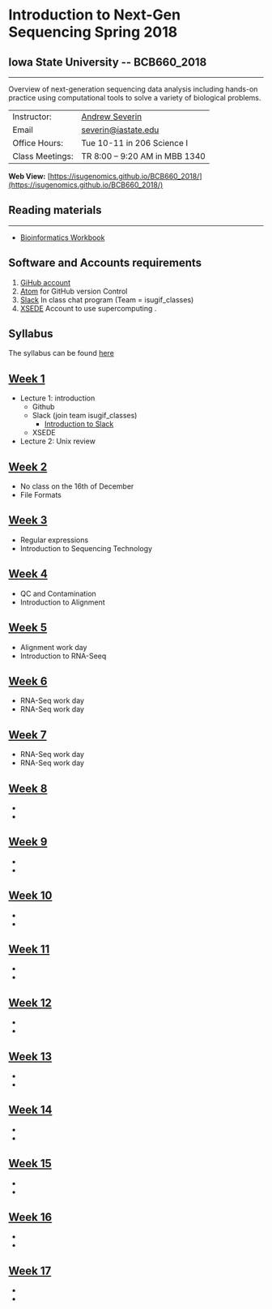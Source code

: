 # Introduction to Next-Gen Sequencing Spring 2018

## Iowa State University -- BCB660_2018
---
Overview of next-generation sequencing data analysis including hands-on practice using computational tools to solve a variety of biological problems.

| | |  
|---|---|  
|Instructor:|	[Andrew Severin](severin@iastate.edu)|  
|Email|severin@iastate.edu|  
|Office Hours:| Tue 10-11 in 206 Science I|
|Class Meetings:| TR 8:00 – 9:20 AM in MBB 1340|

**Web View:** [https://isugenomics.github.io/BCB660_2018/](https://isugenomics.github.io/BCB660_2018/)

## Reading materials
---
* [Bioinformatics Workbook](https://isugenomics.github.io/bioinformatics-workbook/)

## Software and Accounts requirements
1. [GiHub account](www.github.com)
2. [Atom](https://atom.io/) for GitHub version Control
3. [Slack](https://slack.com/get-started) In class chat program (Team = isugif_classes)
4. [XSEDE](https://portal.xsede.org/?p_p_id=58&p_p_lifecycle=0&p_p_state=maximized&p_p_mode=view&saveLastPath=0&_58_struts_action=%2Flogin%2Fcreate_account) Account to use supercomputing .

## Syllabus
The syllabus can be found [here](Syllabus.md)


## [Week 1](Week_01)
* Lecture 1: introduction
  * Github
  * Slack (join team isugif_classes)
    * [Introduction to Slack](https://isugenomics.github.io/BCB660_2018/Week_01/slack.html)
  * XSEDE
* Lecture 2: Unix review

## [Week 2](\Week_02)
* No class on the 16th of December
* File Formats

## [Week 3](\Week_03)
* Regular expressions
* Introduction to Sequencing Technology

## [Week 4](\Week_04)
* QC and Contamination
* Introduction to Alignment

## [Week 5](\Week_05)
* Alignment work day
* Introduction to RNA-Seeq

## [Week 6](\Week_06)
* RNA-Seq work day
* RNA-Seq work day

## [Week 7](\Week_07)
* RNA-Seq work day
* RNA-Seq work day

## [Week 8](\Week_08)
*
*

## [Week 9](\Week_09)
*
*

## [Week 10](\Week_10)
*
*

## [Week 11](\Week_11)
*
*

## [Week 12](\Week_12)
*
*

## [Week 13](\Week_13)
*
*

## [Week 14](\Week_14)
*
*

## [Week 15](\Week_15)
*
*

## [Week 16](\Week_16)
*
*

## [Week 17](\Week_17)
*
*
